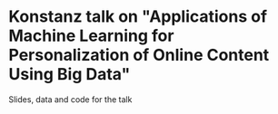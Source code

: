 # Konstanz talk on "Applications of Machine Learning for Personalization of Online Content Using Big Data"

Slides, data and code for the talk
